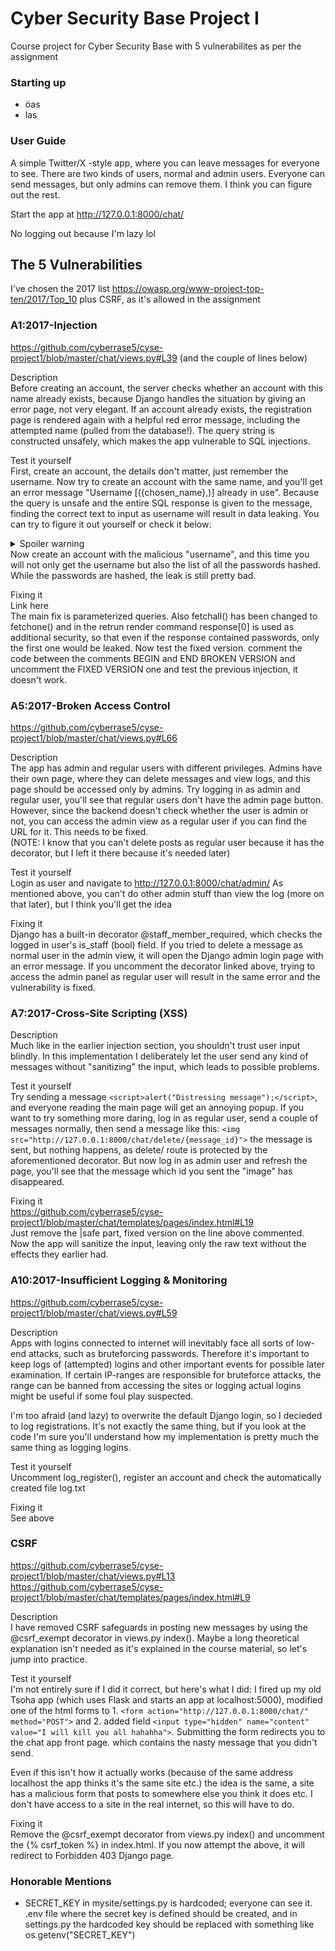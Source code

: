 # Cyber Security Base Project I
Course project for Cyber Security Base with 5 vulnerabilites as per the assignment

### Starting up
- öas
- las

### User Guide
A simple Twitter/X -style app, where you can leave messages for everyone to see. There are two kinds of users, normal and admin users. Everyone can send messages, but only admins can remove them. I think you can figure out the rest.

Start the app at http://127.0.0.1:8000/chat/

No logging out because I'm lazy lol

## The 5 Vulnerabilities
I've chosen the 2017 list https://owasp.org/www-project-top-ten/2017/Top_10 plus CSRF, as it's allowed in the assignment

### A1:2017-Injection
https://github.com/cyberrase5/cyse-project1/blob/master/chat/views.py#L39 (and the couple of lines below)

Description\
Before creating an account, the server checks whether an account with this name already exists, because Django handles the situation by giving an error page, not very elegant. If an account already exists, the registration page is rendered again with a helpful red error message, including the attempted name (pulled from the database!). The query string is constructed unsafely, which makes the app vulnerable to SQL injections.

Test it yourself\
First, create an account, the details don't matter, just remember the username. Now try to create an account with the same name, and you'll get an error message "Username [({chosen_name},)] already in use". Because the query is unsafe and the entire SQL response is given to the message, finding the correct text to input as username will result in data leaking. You can try to figure it out yourself or check it below:
<details>
  <summary>Spoiler warning</summary>
  
  {chosen_name}' UNION SELECT password FROM auth_user --
  
</details>
Now create an account with the malicious "username", and this time you will not only get the username but also the list of all the passwords hashed. While the passwords are hashed, the leak is still pretty bad. 

Fixing it\
Link here\
The main fix is parameterized queries. Also fetchall() has been changed to fetchone() and in the retrun render command response[0] is used as additional security, so that even if the response contained passwords, only the first one would be leaked. Now test the fixed version. comment the code between the comments BEGIN and END BROKEN VERSION and uncomment the FIXED VERSION one and test the previous injection, it doesn't work.

### A5:2017-Broken Access Control
https://github.com/cyberrase5/cyse-project1/blob/master/chat/views.py#L66

Description\
The app has admin and regular users with different privileges. Admins have their own page, where they can delete messages and view logs, and this page should be accessed only by admins. Try logging in as admin and regular user, you'll see that regular users don't have the admin page button. However, since the backend doesn't check whether the user is admin or not, you can access the admin view as a regular user if you can find the URL for it. This needs to be fixed.\
(NOTE: I know that you can't delete posts as regular user because it has the decorator, but I left it there because it's needed later)

Test it yourself\
Login as user and navigate to http://127.0.0.1:8000/chat/admin/ As mentioned above, you can't do other admin stuff than view the log (more on that later), but I think you'll get the idea

Fixing it\
Django has a built-in decorator @staff_member_required, which checks the logged in user's is_staff (bool) field. If you tried to delete a message as normal user in the admin view, it will open the Django admin login page with an error message. If you uncomment the decorator linked above, trying to access the admin panel as regular user will result in the same error and the vulnerability is fixed.

### A7:2017-Cross-Site Scripting (XSS)

Description\
Much like in the earlier injection section, you shouldn't trust user input blindly. In this implementation I deliberately let the user send any kind of messages without "sanitizing" the input, which leads to possible problems.

Test it yourself\
Try sending a message ```<script>alert("Distressing message");</script>```, and everyone reading the main page will get an annoying popup. If you want to try something more daring, log in as regular user, send a couple of messages normally, then send a message like this: ```<img src="http://127.0.0.1:8000/chat/delete/{message_id}">``` the message is sent, but nothing happens, as delete/ route is protected by the aforementioned decorator. But now log in as admin user and refresh the page, you'll see that the message which id you sent the "image" has disappeared. 

Fixing it\
https://github.com/cyberrase5/cyse-project1/blob/master/chat/templates/pages/index.html#L19 \
Just remove the |safe part, fixed version on the line above commented. Now the app will sanitize the input, leaving only the raw text without the effects they earlier had.

### A10:2017-Insufficient Logging & Monitoring
https://github.com/cyberrase5/cyse-project1/blob/master/chat/views.py#L59

Description\
Apps with logins connected to internet will inevitably face all sorts of low-end attacks, such as bruteforcing passwords. Therefore it's important to keep logs of (attempted) logins and other important events for possible later examination. If certain IP-ranges are responsible for bruteforce attacks, the range can be banned from accessing the sites or logging actual logins might be useful if some foul play suspected.

I'm too afraid (and lazy) to overwrite the default Django login, so I decieded to log registrations. It's not exactly the same thing, but if you look at the code I'm sure you'll understand how my implementation is pretty much the same thing as logging logins.

Test it yourself\
Uncomment log_register(), register an account and check the automatically created file log.txt

Fixing it\
See above

### CSRF
https://github.com/cyberrase5/cyse-project1/blob/master/chat/views.py#L13 \
https://github.com/cyberrase5/cyse-project1/blob/master/chat/templates/pages/index.html#L9

Description\
I have removed CSRF safeguards in posting new messages by using the @csrf_exempt decorator in views.py index(). Maybe a long theoretical explanation isn't needed as it's explained in the course material, so let's jump into practice.

Test it yourself\
I'm not entirely sure if I did it correct, but here's what I did: I fired up my old Tsoha app (which uses Flask and starts an app at localhost:5000), modified one of the html forms to 1. ```<form action="http://127.0.0.1:8000/chat/" method="POST">``` and 2. added field ```<input type="hidden" name="content" value="I will kill you all hahahha">```. Submitting the form redirects you to the chat app front page. which contains the nasty message that you didn't send.

Even if this isn't how it actually works (because of the same address localhost the app thinks it's the same site etc.) the idea is the same, a site has a malicious form that posts to somewhere else you think it does etc. I don't have access to a site in the real internet, so this will have to do.

Fixing it\
Remove the @csrf_exempt decorator from views.py index() and uncomment the {% csrf_token %} in index.html. If you now attempt the above, it will redirect to Forbidden 403 Django page.

### Honorable Mentions
- SECRET_KEY in mysite/settings.py is hardcoded; everyone can see it. .env file where the secret key is defined should be created, and in settings.py the hardcoded key should be replaced with something like os.getenv("SECRET_KEY")

